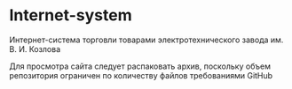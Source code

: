 # Internet-system
Интернет-система торговли товарами электротехнического завода им. В. И. Козлова

Для просмотра сайта следует распаковать архив, поскольку объем репозитория ограничен по количеству файлов требованиями GitHub
